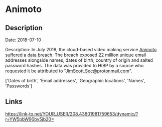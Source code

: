 # Animoto

## Description

Date: 2018-07-10

Description:
In July 2018, the cloud-based video making service <a href="https://techcrunch.com/2018/08/20/animoto-hack-exposes-personal-information-geolocation-data/" target="_blank" rel="noopener">Animoto suffered a data breach</a>. The breach exposed 22 million unique email addresses alongside names, dates of birth, country of origin and salted password hashes. The data was provided to HIBP by a source who requested it be attributed to &quot;JimScott.Sec@protonmail.com&quot;.


['Dates of birth', 'Email addresses', 'Geographic locations', 'Names', 'Passwords']

## Links

https://link-to.net/YOUR_USER/208.43601981759653/dynamic/?r=YW5pbW90by5jb20=